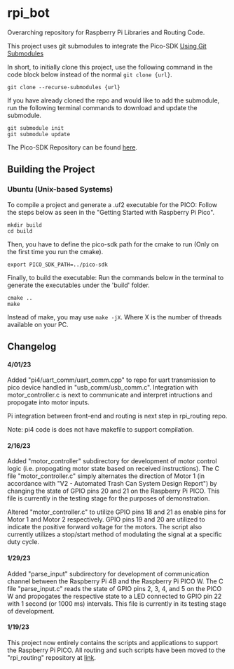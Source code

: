 # rpi_bot
Overarching repository for Raspberry Pi Libraries and Routing Code.

This project uses git submodules to integrate the Pico-SDK [Using Git Submodules](https://git-scm.com/book/en/v2/Git-Tools-Submodules)

In short, to initially clone this project, use the following command in the code block below instead of the normal `git clone {url}`.
```
git clone --recurse-submodules {url}
```

If you have already cloned the repo and would like to add the submodule, run the following terminal commands to download and update the submodule.
```
git submodule init
git submodule update
```

The Pico-SDK Repository can be found [here](https://github.com/raspberrypi/pico-sdk/tree/2e6142b15b8a75c1227dd3edbe839193b2bf9041).

## Building the Project

### Ubuntu (Unix-based Systems)

To compile a project and generate a .uf2 executable for the PICO: Follow the steps below as seen in the "Getting Started with Raspberry Pi Pico".

```
mkdir build
cd build
```

Then, you have to define the pico-sdk path for the cmake to run (Only on the first time you run the cmake).

```
export PICO_SDK_PATH=../pico-sdk
```

Finally, to build the executable: Run the commands below in the terminal to generate the executables under the 'build' folder.

```
cmake ..
make
```

Instead of make, you may use `make -jX`. Where X is the number of threads available on your PC.

## Changelog

#### 4/01/23
Added "pi4/uart\_comm/uart\_comm.cpp" to repo for uart transmission to pico device handled in "usb\_comm/usb\_comm.c". Integration with motor\_controller.c is next to communicate and interpret intructions and propogate into motor inputs.

Pi integration between front-end and routing is next step in rpi_routing repo.

Note: pi4 code is does not have makefile to support compilation.

#### 2/16/23
Added "motor\_controller" subdirectory for development of motor control logic (i.e. propogating motor state based on received instructions). The C file "motor\_controller.c" simply alternates the direction of Motor 1 (in accordance with "V2 \- Automated Trash Can System Design Report") by changing the state of GPIO pins 20 and 21 on the Raspberry Pi PICO. This file is currently in the testing stage for the purposes of demonstration.

Altered "motor\_controller.c" to utilize GPIO pins 18 and 21 as enable pins for Motor 1 and Motor 2 respectively. GPIO pins 19 and 20 are utilized to indicate the positive forward voltage for the motors. The script also currently utilizes a stop/start method of modulating the signal at a specific duty cycle.

#### 1/29/23
Added "parse\_input" subdirectory for development of communication channel between the Raspberry Pi 4B and the Raspberry Pi PICO W. The C file "parse\_input.c" reads the state of GPIO pins 2, 3, 4, and 5 on the PICO W and propogates the respective state to a LED connected to GPIO pin 22 with 1 second (or 1000 ms) intervals. This file is currently in its testing stage of development.

#### 1/19/23
This project now entirely contains the scripts and applications to support the Raspberry Pi PICO. All routing and such scripts have been moved to the "rpi\_routing" repository at [link](https://github.com/cnu-capstone/rpi_routing.git).
